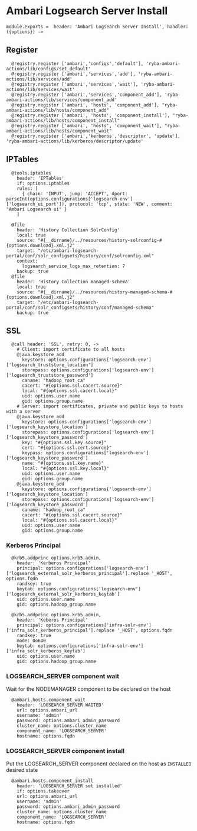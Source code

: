 
# Ambari Logsearch Server Install

    module.exports =  header: 'Ambari Logsearch Server Install', handler: ({options}) ->
    
## Register

      @registry.register ['ambari','configs','default'], 'ryba-ambari-actions/lib/configs/set_default'
      @registry.register ['ambari','services','add'], 'ryba-ambari-actions/lib/services/add'
      @registry.register ['ambari','services','wait'], 'ryba-ambari-actions/lib/services/wait'
      @registry.register ['ambari','services','component_add'], 'ryba-ambari-actions/lib/services/component_add'
      @registry.register ['ambari', 'hosts', 'component_add'], "ryba-ambari-actions/lib/hosts/component_add"
      @registry.register ['ambari', 'hosts', 'component_install'], "ryba-ambari-actions/lib/hosts/component_install"
      @registry.register ['ambari', 'hosts', 'component_wait'], "ryba-ambari-actions/lib/hosts/component_wait"
      @registry.register ['ambari','kerberos','descriptor', 'update'], 'ryba-ambari-actions/lib/kerberos/descriptor/update'

## IPTables

      @tools.iptables
        header: 'IPTables'
        if: options.iptables
        rules: [
          { chain: 'INPUT', jump: 'ACCEPT', dport: parseInt(options.configurations['logsearch-env']['logsearch_ui_port']), protocol: 'tcp', state: 'NEW', comment: "Ambari Logsearch ui" }
        ]

      @file
        header: 'History Collection SolrConfig'
        local: true
        source: "#{__dirname}/../resources/history-solrconfig-#{options.download}.xml.j2"
        target: "/etc/ambari-logsearch-portal/conf/solr_configsets/history/conf/solrconfig.xml"
        context: 
          logsearch_service_logs_max_retention: 7
        backup: true
      @file
        header: 'History Collection managed-schema'
        local: true
        source: "#{__dirname}/../resources/history-managed-schema-#{options.download}.xml.j2"
        target: "/etc/ambari-logsearch-portal/conf/solr_configsets/history/conf/managed-schema"
        backup: true

## SSL

      @call header: 'SSL', retry: 0, ->
        # Client: import certificate to all hosts
        @java.keystore_add
          keystore: options.configurations['logsearch-env']['logsearch_truststore_location']
          storepass: options.configurations['logsearch-env']['logsearch_truststore_password']
          caname: "hadoop_root_ca"
          cacert: "#{options.ssl.cacert.source}"
          local: "#{options.ssl.cacert.local}"
          uid: options.user.name
          gid: options.group.name
        # Server: import certificates, private and public keys to hosts with a server
        @java.keystore_add
          keystore: options.configurations['logsearch-env']['logsearch_keystore_location']
          storepass: options.configurations['logsearch-env']['logsearch_keystore_password']
          key: "#{options.ssl.key.source}"
          cert: "#{options.ssl.cert.source}"
          keypass: options.configurations['logsearch-env']['logsearch_keystore_password']
          name: "#{options.ssl.key.name}"
          local: "#{options.ssl.key.local}"
          uid: options.user.name
          gid: options.group.name
        @java.keystore_add
          keystore: options.configurations['logsearch-env']['logsearch_keystore_location']
          storepass: options.configurations['logsearch-env']['logsearch_keystore_password']
          caname: "hadoop_root_ca"
          cacert: "#{options.ssl.cacert.source}"
          local: "#{options.ssl.cacert.local}"
          uid: options.user.name
          gid: options.group.name


### Kerberos Principal

      @krb5.addprinc options.krb5.admin,
        header: 'Kerberos Principal'
        principal: options.configurations['logsearch-env']['logsearch_external_solr_kerberos_principal'].replace '_HOST', options.fqdn
        randkey: true
        keytab: options.configurations['logsearch-env']['logsearch_external_solr_kerberos_keytab']
        uid: options.user.name
        gid: options.hadoop_group.name

      @krb5.addprinc options.krb5.admin,
        header: 'Keberos Principal'
        principal: options.configurations['infra-solr-env']['infra_solr_kerberos_principal'].replace '_HOST', options.fqdn
        randkey: true
        mode: 0o640
        keytab: options.configurations['infra-solr-env']['infra_solr_kerberos_keytab']
        uid: options.user.name
        gid: options.hadoop_group.name

### LOGSEARCH_SERVER component wait
Wait for the NODEMANAGER component to be declared on the host

      @ambari.hosts.component_wait
        header: 'LOGSEARCH_SERVER WAITED'
        url: options.ambari_url
        username: 'admin'
        password: options.ambari_admin_password
        cluster_name: options.cluster_name
        component_name: 'LOGSEARCH_SERVER'
        hostname: options.fqdn

### LOGSEARCH_SERVER component install
Put the LOGSEARCH_SERVER component declared on the host as `INSTALLED` desired state

      @ambari.hosts.component_install
        header: 'LOGSEARCH_SERVER set installed'
        if: options.takeover
        url: options.ambari_url
        username: 'admin'
        password: options.ambari_admin_password
        cluster_name: options.cluster_name
        component_name: 'LOGSEARCH_SERVER'
        hostname: options.fqdn
